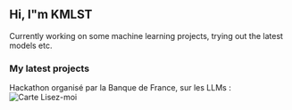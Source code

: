 ## Hi, I"m KMLST

Currently working on some machine learning projects, trying out the latest models etc.

### My latest projects

Hackathon organisé par la Banque de France, sur les LLMs :
![Carte Lisez-moi](https://github-readme-stats.vercel.app/api/pin/?username=kmlst&repo=Suptech-Sprint-ACPR)
